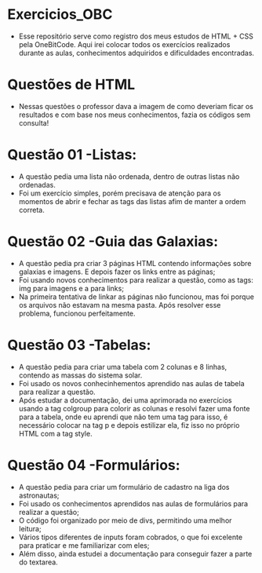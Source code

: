 # Exercicios_OBC
* Esse repositório serve como registro dos meus estudos de HTML + CSS pela OneBitCode. Aqui irei colocar todos os exercícios realizados durante as aulas, conhecimentos adquiridos e dificuldades encontradas.

# Questões de HTML
* Nessas questões o professor dava a imagem de como deveriam ficar os resultados e com base nos meus conhecimentos, fazia os códigos sem consulta! 

# Questão 01 -Listas:
* A questão pedia uma lista não ordenada, dentro de outras listas não ordenadas. 
* Foi um exercício simples, porém precisava de atenção para os momentos de abrir e fechar as tags das listas afim de manter a ordem correta.

# Questão 02 -Guia das Galaxias:
* A questão pedia pra criar 3 páginas HTML contendo informações sobre galaxias e imagens. E depois fazer os links entre as páginas; 
* Foi usando novos conhecimentos para realizar a questão, como as tags: img para imagens e a para links;
* Na primeira tentativa de linkar as páginas não funcionou, mas foi porque os arquivos não estavam na mesma pasta. Após resolver esse problema, funcionou perfeitamente.

# Questão 03 -Tabelas:
* A questão pedia para criar uma tabela com 2 colunas e 8 linhas, contendo as massas do sistema solar.
* Foi usado os novos conhecinhementos aprendido nas aulas de tabela para realizar a questão.
* Após estudar a documentação, dei uma aprimorada no exercícios usando a tag colgroup para colorir as colunas e resolvi fazer uma fonte para a tabela, onde eu aprendi que não tem uma tag para isso, é necessário colocar na tag p e depois estilizar ela, fiz isso no próprio HTML com a tag style.

# Questão 04 -Formulários:
* A questão pedia para criar um formulário de cadastro na liga dos astronautas;
* Foi usado os conhecimentos aprendidos nas aulas de formulários para realizar a questão; 
* O código foi organizado por meio de divs, permitindo uma melhor leitura;
* Vários tipos diferentes de inputs foram cobrados, o que foi excelente para praticar e me familiarizar com eles;
* Além disso, ainda estudei a documentação para conseguir fazer a parte do textarea.
